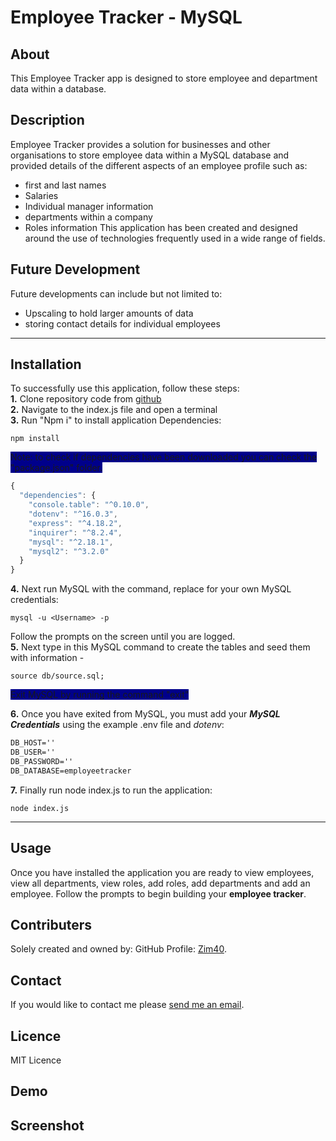# Employee Tracker - MySQL

## About
This Employee Tracker app is designed to store employee and department data within a database.
## Description
Employee Tracker provides a solution for businesses and other organisations to store employee data within a MySQL database and provided details of the different aspects of an employee profile such as:
 - first and last names
 - Salaries
 - Individual manager information
 - departments within a company
 - Roles information
This application has been created and designed around the use of technologies frequently used in a wide range of fields.
## Future Development
Future developments can include but not limited to:
- Upscaling to hold larger amounts of data
- storing contact details for individual employees
***
## Installation
To successfully use this application, follow these steps:<br>
**1.** Clone repository code from [github](https://github.com/Zim40/Employee-Manager)<br>
**2.** Navigate to the index.js file and open a terminal<br>
**3.** Run "Npm i" to install application Dependencies:
```shell
npm install
```
<span style="background-color: darkblue">Note: to check if dependencies have been downloaded you can check the "package.json" folder.</span>
```js
{
  "dependencies": {
    "console.table": "^0.10.0",
    "dotenv": "^16.0.3",
    "express": "^4.18.2",
    "inquirer": "^8.2.4",
    "mysql": "^2.18.1",
    "mysql2": "^3.2.0"
  }
}
```
**4.** Next run MySQL with the command, replace <username> for your own MySQL credentials:
```shell
mysql -u <Username> -p
```
Follow the prompts on the screen until you are logged.<br>
**5.** Next type in this MySQL command to create the tables and seed them with information - 
```shell
source db/source.sql;
```
<span style="background-color: darkblue">Exit MySQL by running the command "exit"</span>

**6.** Once you have exited from MySQL, you must add your ***MySQL Credentials*** using the example .env file and *dotenv*:
```.txt
DB_HOST=''
DB_USER=''
DB_PASSWORD=''
DB_DATABASE=employeetracker
```
**7.** Finally run node index.js to run the application:
```shell
node index.js
```
***

## Usage
Once you have installed the application you are ready to view employees, view all departments, view roles, add roles, add departments and add an employee. Follow the prompts to begin building your **employee tracker**. 
## Contributers
Solely created and owned by:
GitHub Profile: [Zim40](https://github.com/Zim40).
## Contact
If you would like to contact me please [send me an email](mailto:michaelm810129@gmail.com).
## Licence
MIT Licence
## Demo

## Screenshot